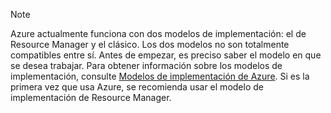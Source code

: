 > [!NOTE]
> Azure actualmente funciona con dos modelos de implementación: el de Resource Manager y el clásico. Los dos modelos no son totalmente compatibles entre sí. Antes de empezar, es preciso saber el modelo en que se desea trabajar. Para obtener información sobre los modelos de implementación, consulte [Modelos de implementación de Azure](../articles/resource-manager-deployment-model.md). Si es la primera vez que usa Azure, se recomienda usar el modelo de implementación de Resource Manager.
>
>